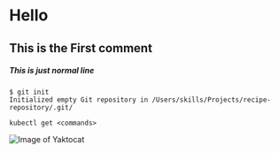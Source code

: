# Hello 
## This is the First comment
##### This is just normal line

```
$ git init
Initialized empty Git repository in /Users/skills/Projects/recipe-repository/.git/
```
```
kubectl get <commands>
```
![Image of Yaktocat](https://octodex.github.com/images/yaktocat.png)
